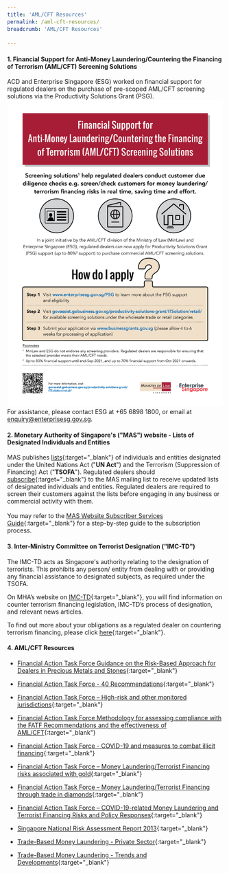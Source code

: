 ```yaml
---
title: 'AML/CFT Resources'
permalink: /aml-cft-resources/
breadcrumb: 'AML/CFT Resources'

---
```

#### 1. Financial Support for Anti-Money Laundering/Countering the Financing of Terrorism (AML/CFT) Screening Solutions

ACD and Enterprise Singapore (ESG) worked on financial support for regulated dealers on the purchase of pre-scoped AML/CFT screening solutions via the Productivity Solutions Grant (PSG).
<a href="/images/Financial%20Support%20for%20AMLCFT%20Screening%20Solutions_20201110.pdf" target="_blank"><img src="/images/Financial%20Support%20for%20AMLCFT%20Screening%20Solutions_20201110.jpg"></a>
For assistance, please contact ESG at +65 6898 1800, or email at enquiry@enterprisesg.gov.sg. 

#### 2. Monetary Authority of Singapore's ("**MAS**") website - Lists of Designated Individuals and Entities

MAS publishes [lists](https://www.mas.gov.sg/regulation/anti-money-laundering/targeted-financial-sanctions/lists-of-designated-individuals-and-entities){:target="_blank"} of individuals and entities designated under the United Nations Act ("**UN Act**") and the Terrorism (Suppression of Financing) Act ("**TSOFA**"). Regulated dealers should [subscribe](https://www.mas.gov.sg/subscription-services){:target="_blank"} to the MAS mailing list to receive updated lists of designated individuals and entities. Regulated dealers are required to screen their customers against the lists before engaging in any business or commercial activity with them.<br><br>
You may refer to the [MAS Website Subscriber Services Guide](/images/MAS%20Website%20Subscriber%20Services%20Guide_20191105_V1Final.pdf){:target="_blank"} for a step-by-step guide to the subscription process.<br>

#### 3. Inter-Ministry Committee on Terrorist Designation ("**IMC-TD**")

The IMC-TD acts as Singapore's authority relating to the designation of terrorists. This prohibits any person/ entity from dealing with or providing any financial assistance to designated subjects, as required under the TSOFA.

On MHA’s website on [IMC-TD](https://www.mha.gov.sg/inter-ministry-committee-terrorist-designation-(imc-td)){:target="_blank"}, you will find information on counter terrorism financing legislation, IMC-TD’s process of designation, and relevant news articles.

To find out more about your obligations as a regulated dealer on countering terrorism financing, please click [here](/images/Measures%20relating%20to%20prevention%20of%20terrorism%20financing.pdf){:target="_blank"}.

#### 4. AML/CFT Resources

* [Financial Action Task Force Guidance on the Risk-Based Approach for Dealers in Precious Metals and Stones](https://www.fatf-gafi.org/documents/documents/fatfguidanceontherisk-basedapproachfordealersinpreciousmetalsandstones.html){:target="_blank"}

* [Financial Action Task Force - 40 Recommendations](http://www.fatf-gafi.org/publications/fatfrecommendations/documents/fatf-recommendations.html){:target="_blank"}

* [Financial Action Task Force – High-risk and other monitored jurisdictions](https://www.fatf-gafi.org/countries/#high-risk){:target="_blank"}

* [Financial Action Task Force Methodology for assessing compliance with the FATF Recommendations and the effectiveness of AML/CFT](http://www.fatf-gafi.org/publications/mutualevaluations/documents/fatf-methodology.html){:target="_blank"}

* [Financial Action Task Force - COVID-19 and measures to combat illicit financing](https://www.fatf-gafi.org/publications/fatfgeneral/documents/statement-covid-19.html){:target="_blank"}

* [Financial Action Task Force – Money Laundering/Terrorist Financing risks associated with gold](https://www.fatf-gafi.org/media/fatf/documents/reports/ML-TF-risks-vulnerabilities-associated-with-gold.pdf){:target="_blank"}

* [Financial Action Task Force – Money Laundering/Terrorist Financing through trade in diamonds](https://www.fatf-gafi.org/media/fatf/documents/reports/ML-TF-through-trade-in-diamonds.pdf){:target="_blank"}

* [Financial Action Task Force – COVID-19-related Money Laundering and Terrorist Financing Risks and Policy Responses](https://www.fatf-gafi.org/media/fatf/documents/COVID-19-AML-CFT.pdf){:target="_blank"}

* [Singapore National Risk Assessment Report 2013](/images/Singapore%20NRA%20Report%202013_24032015.pdf){:target="_blank"}

* [Trade-Based Money Laundering - Private Sector](http://www.fatf-gafi.org/media/fatf/documents/Handout-Trade-Based-Money-Laundering-Private-Sector.pdf){:target="_blank"}

* [Trade-Based Money Laundering - Trends and Developments](http://www.fatf-gafi.org/media/fatf/content/Trade-Based-Money-Laundering-Trends-and-Developments.pdf){:target="_blank"}
